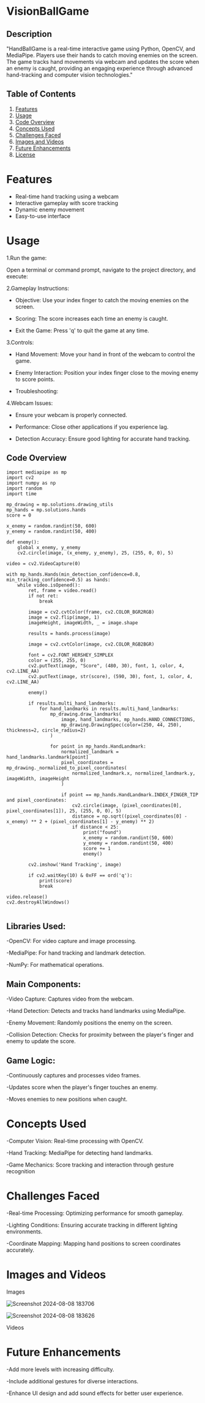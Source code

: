 # VisionBallGame

##  Description
"HandBallGame is a real-time interactive game using Python, OpenCV, and MediaPipe. Players use their hands to catch moving enemies on the screen. The game tracks hand movements via webcam and updates the score when an enemy is caught, providing an engaging experience through advanced hand-tracking and computer vision technologies."



## Table of Contents


1. [Features](#features)
2. [Usage](#usage)
3. [Code Overview](#code-overview)
4. [Concepts Used](#concepts-used)
5. [Challenges Faced](#challenges-faced)
6. [Images and Videos](#images-and-videos)
7. [Future Enhancements](#future-enhancements)
8. [License](#license)






# Features

- Real-time hand tracking using a webcam
- Interactive gameplay with score tracking
- Dynamic enemy movement
- Easy-to-use interface

# Usage

1.Run the game:

  Open a terminal or command prompt, navigate to the project directory, and execute:

2.Gameplay Instructions:

 - Objective: Use your index finger to catch the moving enemies on the screen.

 - Scoring: The score increases each time an enemy is caught.
   
 - Exit the Game: Press 'q' to quit the game at any time.

3.Controls:

 - Hand Movement: Move your hand in front of the webcam to control the game.
   
 - Enemy Interaction: Position your index finger close to the moving enemy to score points.
   
 - Troubleshooting:
   

4.Webcam Issues:

 - Ensure your webcam is properly connected.
   
 - Performance: Close other applications if you experience lag.
   
 - Detection Accuracy: Ensure good lighting for accurate hand tracking.
   

## Code Overview

```
import mediapipe as mp
import cv2
import numpy as np
import random
import time  

mp_drawing = mp.solutions.drawing_utils
mp_hands = mp.solutions.hands
score = 0

x_enemy = random.randint(50, 600)
y_enemy = random.randint(50, 400)

def enemy():
    global x_enemy, y_enemy
    cv2.circle(image, (x_enemy, y_enemy), 25, (255, 0, 0), 5)  

video = cv2.VideoCapture(0)

with mp_hands.Hands(min_detection_confidence=0.8, min_tracking_confidence=0.5) as hands:
    while video.isOpened():
        ret, frame = video.read()
        if not ret:
            break

        image = cv2.cvtColor(frame, cv2.COLOR_BGR2RGB)
        image = cv2.flip(image, 1)
        imageHeight, imageWidth, _ = image.shape

        results = hands.process(image)

        image = cv2.cvtColor(image, cv2.COLOR_RGB2BGR)

        font = cv2.FONT_HERSHEY_SIMPLEX
        color = (255, 255, 0)  
        cv2.putText(image, "Score", (480, 30), font, 1, color, 4, cv2.LINE_AA)
        cv2.putText(image, str(score), (590, 30), font, 1, color, 4, cv2.LINE_AA)

        enemy()

        if results.multi_hand_landmarks:
            for hand_landmarks in results.multi_hand_landmarks:
                mp_drawing.draw_landmarks(
                    image, hand_landmarks, mp_hands.HAND_CONNECTIONS,
                    mp_drawing.DrawingSpec(color=(250, 44, 250), thickness=2, circle_radius=2)
                )

                for point in mp_hands.HandLandmark:
                    normalized_landmark = hand_landmarks.landmark[point]
                    pixel_coordinates = mp_drawing._normalized_to_pixel_coordinates(
                        normalized_landmark.x, normalized_landmark.y, imageWidth, imageHeight
                    )

                    if point == mp_hands.HandLandmark.INDEX_FINGER_TIP and pixel_coordinates:
                        cv2.circle(image, (pixel_coordinates[0], pixel_coordinates[1]), 25, (255, 0, 0), 5)  
                        distance = np.sqrt((pixel_coordinates[0] - x_enemy) ** 2 + (pixel_coordinates[1] - y_enemy) ** 2)
                        if distance < 25:
                            print("found")
                            x_enemy = random.randint(50, 600)
                            y_enemy = random.randint(50, 400)
                            score += 1
                            enemy()

        cv2.imshow('Hand Tracking', image)

        if cv2.waitKey(10) & 0xFF == ord('q'):
            print(score)
            break

video.release()
cv2.destroyAllWindows()


```



## Libraries Used:

 -OpenCV: For video capture and image processing.
 
 -MediaPipe: For hand tracking and landmark detection.
 
 -NumPy: For mathematical operations.




## Main Components:

 -Video Capture: Captures video from the webcam.
 
 -Hand Detection: Detects and tracks hand landmarks using MediaPipe.
 
 -Enemy Movement: Randomly positions the enemy on the screen.
 
 -Collision Detection: Checks for proximity between the player's finger and enemy to update the score.




## Game Logic:

 -Continuously captures and processes video frames.
 
 -Updates score when the player's finger touches an enemy.
 
 -Moves enemies to new positions when caught.




# Concepts Used

 -Computer Vision: Real-time processing with OpenCV.
 
 -Hand Tracking: MediaPipe for detecting hand landmarks.
 
 -Game Mechanics: Score tracking and interaction through gesture recognition


 

# Challenges Faced

 -Real-time Processing: Optimizing performance for smooth gameplay.
 
 -Lighting Conditions: Ensuring accurate tracking in different lighting environments.
 
 -Coordinate Mapping: Mapping hand positions to screen coordinates accurately.
 



# Images and Videos


Images

![Screenshot 2024-08-08 183706](https://github.com/user-attachments/assets/ac56695e-47b1-44ff-b14b-bfcef9a84e2e)


![Screenshot 2024-08-08 183626](https://github.com/user-attachments/assets/95d003bf-2b2e-49dc-9c3a-4af77a5e3480)


Videos






# Future Enhancements

-Add more levels with increasing difficulty.

-Include additional gestures for diverse interactions.

-Enhance UI design and add sound effects for better user experience.





